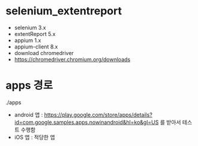 # selenium_extentreport
- selenium 3.x
- extentReport 5.x
- appium 1.x
- appium-client 8.x
- download chromedriver
- https://chromedriver.chromium.org/downloads

# apps 경로
./apps
  - android 앱 : https://play.google.com/store/apps/details?id=com.google.samples.apps.nowinandroid&hl=ko&gl=US 를 받아서 테스트 수행함
  - iOS 앱 : 적당한 앱 
